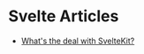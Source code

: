 # Svelte Articles

* [What's the deal with SvelteKit?](https://svelte.dev/blog/whats-the-deal-with-sveltekit)

